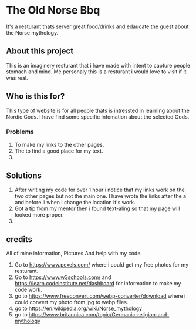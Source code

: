 # The Old Norse Bbq
It's a resturant thats server great food/drinks and edaucate the guest about the Norse mythology.

## About this project
This is an imaginery resturant that i have made with intent to capture people stomach and mind.
Me personaly this is a resturant i would love to visit if it was real.

## Who is this for?
This type of website is for all people thats is intressted in learning about the Nordic Gods.
I have find some specific infomation about the selected Gods.

### Problems
1. To make my links to the other pages.
2. The to find a good place for my text.
3. 

## Solutions
1. After writing my code for over 1 hour i notice that my links work on the two other pages but not the main one. I have wrote the links after the a and before li when i change the location it's work.
2. Got a tip from my mentor then i found text-aling so that my page will looked more proper.
3. 


## credits
All of mine information, Pictures And help with my code.
1. Go to https://www.pexels.com/ where i could get my free photos for my resturant. 
2. Go to https://www.w3schools.com/ and https://learn.codeinstitute.net/dashboard for information to make my code work.
3. go to https://www.freeconvert.com/webp-converter/download where i could convert my photo from jpg to webp files.
4. go to https://en.wikipedia.org/wiki/Norse_mythology
5. go to https://www.britannica.com/topic/Germanic-religion-and-mythology

